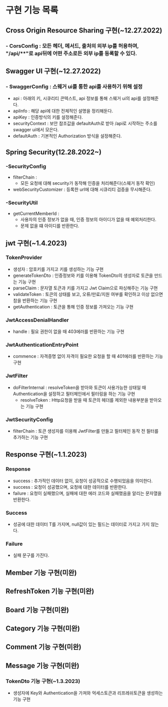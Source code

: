 # 구현 기능 목록
## Cross Origin Resource Sharing 구현(~12.27.2022)
### - CorsConfig : 모든 헤더, 메서드, 출처의 외부 ip를 허용하며, "/api/**"로 api뒤에 어떤 주소로든 외부 ip를 등록할 수 있다.

## Swagger UI 구현(~12.27.2022)
### - SwaggerConfig : 스웨거 ui를 통한 api를 사용하기 위해 설정
- api : 아래의 키, 시큐리티 콘텍스트, api 정보를 통해 스웨거 ui의 api를 설정해준다.
- apiInfo : 해당 api에 대한 전체적인 설명을 정리해둔다.
- apiKey : 인증방식의 키를 설정해준다.
- securityContext : 보안 참조값을 defaultAuth로 받아 /api로 시작하는 주소를 swagger ui에서 모은다.
- defaultAuth : 기본적인 Authorization 방식을 설정해준다.

## Spring Security(12.28.2022~)
### -SecurityConfig
- filterChain : 
  - 모든 요청에 대해 security가 동작해 인증을 처리해준다(스웨거 동작 확인)
- webSecurityCustomizer : 등록한 url에 대해 시큐리티 검증을 무시해준다. 

### -SecurityUtil
- getCurrentMemberId : 
  - 사용자의 인증 정보가 없을 때, 인증 정보의 아이디가 없을 때 예외처리한다. 
  - 문제 없을 떄 아이디를 반환한다.

## jwt 구현(~1.4.2023)
### TokenProvider
- 생성자 : 암호키를 가지고 키를 생성하는 기능 구현
- generateTokenDto : 인증정보와 키를 이용해 TokenDto의 생성자로 토큰을 만드는 기능 구현
- parseClaim : 문자열 토큰과 키를 가지고 Jwt Claim으로 파싱해주는 기능 구현
- validateToken : 토큰의 상태를 보고, 오류/만료/지원 여부를 확인하고 이상 없으면 참을 반환하는 기능 구현
- getAuthentication : 토큰을 통해 인증 정보를 가져오는 기능 구현
### JwtAccessDenialHandler
- handle : 필요 권한이 없을 때 403에러를 반환하는 기능 구현

### JwtAuthenticationEntryPoint
- commence : 자격증명 없이 자격이 필요한 요청을 할 때 401에러를 반환하는 기능 구현

### JwtFilter
- doFilterInternal : resolveToken을 받아와 토큰이 사용가능한 상태일 때 Authentication을 설정하고 필터체인에서 필터링을 하는 기능 구현
  - resolveToken : Http요청을 받을 때 토큰의 헤더를 제외한 내용부분을 받아오는 기능 구현

### JwtSecurityConfig
- filterChain : 토큰 생성자를 이용해 JwtFilter를 만들고 필터체인 동작 전 필터를 추가하는 기능 구현

## Response 구현(~1.1.2023)
### Response
- success : 추가적인 데이터 없이, 요청이 성공적으로 수행되었음을 의미한다. 
- <T> success : 요청이 성공했으며, 요청에 대한 데이터를 반환한다. 
- failure : 요청이 실패했으며, 실패에 대한 에러 코드와 실패했음을 알리는 문자열을 반환한다. 

### Success<T>
- 성공에 대한 데이터 T를 가지며, null값이 있는 필드는 데이터로 가지고 가지 않는다. 

### Failure
- 실패 문구를 가진다. 

## Member 기능 구현(미완)
### 

## RefreshToken 기능 구현(미완)

## Board 기능 구현(미완)

## Category 기능 구현(미완)

## Comment 기능 구현(미완)

## Message 기능 구현(미완)

### TokenDto 기능 구현(~1.3.2023)
- 생성자에 Key와 Authentication을 가져와 억세스토큰과 리프레쉬토큰을 생성하는 기능 구현
